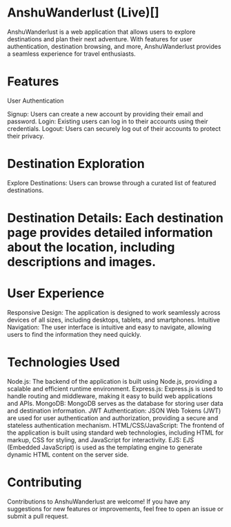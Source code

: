 # AnshuWanderlust (Live)[]
AnshuWanderlust is a web application that allows users to explore destinations and plan their next adventure. With features for user authentication, destination browsing, and more, AnshuWanderlust provides a seamless experience for travel enthusiasts.

# Features
User Authentication

Signup: Users can create a new account by providing their email and password.
Login: Existing users can log in to their accounts using their credentials.
Logout: Users can securely log out of their accounts to protect their privacy.

# Destination Exploration
Explore Destinations: Users can browse through a curated list of featured destinations.
# Destination Details: Each destination page provides detailed information about the location, including descriptions and images.

# User Experience
Responsive Design: The application is designed to work seamlessly across devices of all sizes, including desktops, tablets, and smartphones.
Intuitive Navigation: The user interface is intuitive and easy to navigate, allowing users to find the information they need quickly.

# Technologies Used
Node.js: The backend of the application is built using Node.js, providing a scalable and efficient runtime environment.
Express.js: Express.js is used to handle routing and middleware, making it easy to build web applications and APIs.
MongoDB: MongoDB serves as the database for storing user data and destination information.
JWT Authentication: JSON Web Tokens (JWT) are used for user authentication and authorization, providing a secure and stateless authentication mechanism.
HTML/CSS/JavaScript: The frontend of the application is built using standard web technologies, including HTML for markup, CSS for styling, and JavaScript for interactivity.
EJS: EJS (Embedded JavaScript) is used as the templating engine to generate dynamic HTML content on the server side.

# Contributing
Contributions to AnshuWanderlust are welcome! If you have any suggestions for new features or improvements, feel free to open an issue or submit a pull request.



